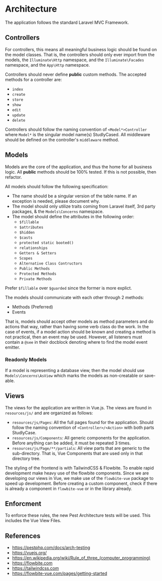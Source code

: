 # Architecture

The application follows the standard Laravel MVC Framework.

## Controllers
For controllers, this means all meaningful business logic should be found on the model classes.
That is, the controllers should only ever import from the models, the `Illuminate\Http` namespace, and the `Illuminate\Facades` namespace, and the `App\Http` namespace.

Controllers should never define **public** custom methods.
The accepted methods for a controller are:
- `index`
- `create`
- `store`
- `show`
- `edit`
- `update`
- `delete`

Controllers should follow the naming convention of `<Model*>Controller` where `Model*` is the singular model name(s) StudlyCased.
All middleware should be defined on the controller's `middleware` method.

## Models
Models are the core of the application, and thus the home for all business logic.
All **public** methods should be 100\% tested. If this is not possible, then refactor.

All models should follow the following specification:
- The name should be a singular version of the table name. If an exception is needed, please document why.
- The model should only utilize traits coming from Laravel itself, 3rd party packages, & the `Models\Concerns` namespace.
- The model should define the attributes in the following order:
    - `$fillable`
    - `$attributes`
    - `$hidden`
    - `$casts`
    - `protected static booted()`
    - `relationships`
    - `Getters & Setters`
    - `Scopes`
    - `Alternative Class Contructors`
    - `Public Methods`
    - `Protected Methods`
    - `Private Methods`

Prefer `$fillable` over `$guarded` since the former is more explict.

The models should communicate with each other through 2 methods:
- Methods (Preferred)
- Events

That is, models should accept other models as method parameters and do actions that way, rather than having some verb class do the work.
In the case of events, if a model action should be known and creating a method is not practical, then an event may be used. However, all listeners must contain a `@see` in their docblock denoting where to find the model event emitter.

### Readonly Models
If a model is representing a database view, then the model should use `Models\Concerns\AsView` which marks the models as non-creatable or save-able.

## Views
The views for the application are written in Vue.js.
The views are found in `resources/js/` and are organized as follows:
- `resources/js/Pages`: All the full pages found for the application. Should follow the naming convention of `<Controller>/<Action>` with both parts StudlyCase.
- `resources/js/Components`: All generic components for the application. Before anything can be added, it must be repeated 3 times.
- `resources/js/Page/**/partials`: All view parts that are generic to the sub-directory. That is, Vue Components that are used only in that directory tree.

The styling of the frontend is with TailwindCSS & Flowbite. To enable rapid development make heavy use of the flowbite components.
Since we are developing our views in Vue, we make use of the `flowbite-vue` package to speed up development.
Before creating a custom component, check if there is already a component in `flowbite-vue` or in the library already.

## Enforcment

To enforce these rules, the new Pest Architecture tests will be used.
This includes the Vue View Files.

## References
- https://pestphp.com/docs/arch-testing
- https://vuejs.org/
- https://en.wikipedia.org/wiki/Rule_of_three_(computer_programming)
- https://flowbite.com
- https://tailwindcss.com
- https://flowbite-vue.com/pages/getting-started
